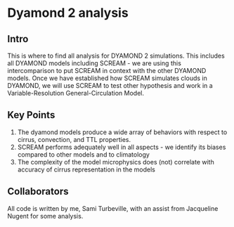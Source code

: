# Dyamond 2 analysis

## Intro

This is where to find all analysis for DYAMOND 2 simulations. This includes all DYAMOND models including SCREAM - we are using this intercomparison to put SCREAM in context with the other DYAMOND models. Once we have established how SCREAM simulates clouds in DYAMOND, we will use SCREAM to test other hypothesis and work in a Variable-Resolution General-Circulation Model. 

## Key Points

1. The dyamond models produce a wide array of behaviors with respect to cirrus, convection, and TTL properties.
2. SCREAM performs adequately well in all aspects - we identify its biases compared to other models and to climatology
3. The complexity of the model microphysics does (not) correlate with accuracy of cirrus representation in the models

## Collaborators

All code is written by me, Sami Turbeville, with an assist from Jacqueline Nugent for some analysis. 
